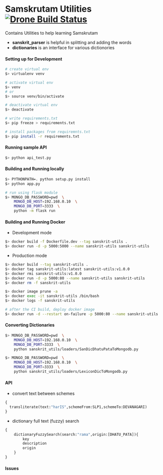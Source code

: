 # Samskrutam Utilities [![Drone Build Status](https://drone.terabits.io/api/badges/hareeshbabu82ns/sanskrit-utils/status.svg)](https://drone.terabits.io/hareeshbabu82ns/sanskrit-utils)
Contains Utilities to help learning Samskrutam

* **sanskrit_parser** is helpful in splitting and adding the words
* **dictionaries** is an interface for various dictionories

#### Setting up for Development
```sh
# create virtual env
$> virtualenv venv

# activate virtual env
$> venv
# or
$> source venv/bin/activate

# deactivate virtual env
$> deactivate

# write requirements.txt
$> pip freeze > requirements.txt

# install packages from requiremnts.txt
$> pip install -r requirements.txt
```

#### Running sample API
```sh
$> python api_test.py
```

#### Building and Running locally
```sh
$> PYTHONPATH=. python setup.py install
$> python app.py

# run using flask module
$> MONGO_DB_PASSWORD=pwd  \
    MONGO_DB_HOST=192.168.0.10  \
    MONGO_DB_PORT=3333  \
    python -m flask run
```

#### Building and Running Docker
* Development mode
```sh
$> docker build -f Dockerfile.dev --tag sanskrit-utils .
$> docker run -d -p 5000:5000 --name sanskrit-utils sanskrit-utils
```

* Production mode
```sh
$> docker build --tag sanskrit-utils .
$> docker tag sanskrit-utils:latest sanskrit-utils:v1.0.0
$> docker rmi sanskrit-utils:v1.0.0
$> docker run -d -p 5000:80 --name sanskrit-utils sanskrit-utils
$> docker rm -f sanskrit-utils

$> docker image prune -a
$> docker exec -it sanskrit-utils /bin/bash
$> docker logs -f sanskrit-utils

# after the CI build, deploy docker image
$> docker run -d --restart on-failure -p 5000:80 --name sanskrit-utils docker.terabits.io/home/sanskrit-utils:latest
```

#### Converting Dictionaries
```sh
$> MONGO_DB_PASSWORD=pwd  \
    MONGO_DB_HOST=192.168.0.10  \
    MONGO_DB_PORT=3333  \
    python sanskrit_utils/loaders/SanDicDhatuPataToMongodb.py 

$> MONGO_DB_PASSWORD=pwd  \
    MONGO_DB_HOST=192.168.0.10  \
    MONGO_DB_PORT=3333  \
    python sanskrit_utils/loaders/LexiconDicToMongodb.py
```

#### API
* convert text between schemes
```graphql
{
  transliterate(text:"harIS",schemeFrom:SLP1,schemeTo:DEVANAGARI)
}
```

* dictionary full text (fuzzy) search
```graphql
{
    dictionaryFuzzySearch(search:"rama",origin:[DHATU_PATA]){
        key
        description
        origin
    }
}
```

#### Issues